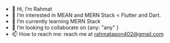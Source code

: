- 👋 Hi, I’m Rahmat
- 👀 I’m interested in MEAN and MERN Stack < Flutter and Dart.
- 🌱 I’m currently learning MERN Stack
- 💞️ I’m looking to collaborate on {any: "any" }
- 📫 How to reach me: reach me at rahmatapon402@gmail.com

<!---
SoftRahmat/SoftRahmat is a ✨ special ✨ repository because its `README.md` (this file) appears on your GitHub profile.
You can click the Preview link to take a look at your changes.
--->
